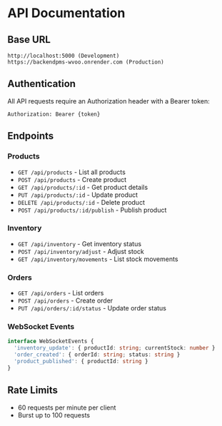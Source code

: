 # API Documentation

## Base URL
```
http://localhost:5000 (Development)
https://backendpms-wvoo.onrender.com (Production)
```

## Authentication
All API requests require an Authorization header with a Bearer token:
```
Authorization: Bearer {token}
```

## Endpoints

### Products
- `GET /api/products` - List all products
- `POST /api/products` - Create product
- `GET /api/products/:id` - Get product details
- `PUT /api/products/:id` - Update product
- `DELETE /api/products/:id` - Delete product
- `POST /api/products/:id/publish` - Publish product

### Inventory
- `GET /api/inventory` - Get inventory status
- `POST /api/inventory/adjust` - Adjust stock
- `GET /api/inventory/movements` - List stock movements

### Orders
- `GET /api/orders` - List orders
- `POST /api/orders` - Create order
- `PUT /api/orders/:id/status` - Update order status

### WebSocket Events
```typescript
interface WebSocketEvents {
  'inventory_update': { productId: string; currentStock: number }
  'order_created': { orderId: string; status: string }
  'product_published': { productId: string }
}
```

## Rate Limits
- 60 requests per minute per client
- Burst up to 100 requests

